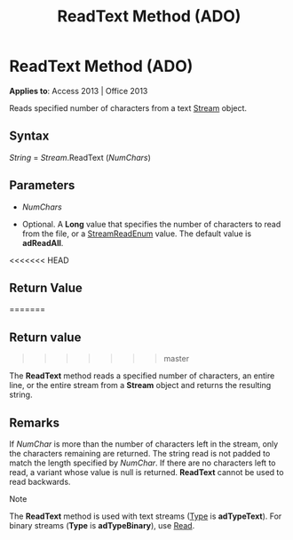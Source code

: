 ﻿---
title: ReadText Method (ADO)
TOCTitle: ReadText Method (ADO)
ms:assetid: 08f5bac4-dccd-696c-09a7-e1ba0cb38d79
ms:mtpsurl: https://msdn.microsoft.com/library/JJ248826(v=office.15)
ms:contentKeyID: 48543108
ms.date: 09/18/2015
mtps_version: v=office.15
---

# ReadText Method (ADO)


**Applies to**: Access 2013 | Office 2013

Reads specified number of characters from a text [Stream](stream-object-ado.md) object.

## Syntax

*String* = *Stream*.ReadText (*NumChars*)

## Parameters

  - *NumChars*

  - Optional. A **Long** value that specifies the number of characters to read from the file, or a [StreamReadEnum](streamreadenum.md) value. The default value is **adReadAll**.

<<<<<<< HEAD
## Return Value
=======
## Return value
>>>>>>> master

The **ReadText** method reads a specified number of characters, an entire line, or the entire stream from a **Stream** object and returns the resulting string.

## Remarks

If *NumChar* is more than the number of characters left in the stream, only the characters remaining are returned. The string read is not padded to match the length specified by *NumChar*. If there are no characters left to read, a variant whose value is null is returned. **ReadText** cannot be used to read backwards.


> [!NOTE]
> <P>The <STRONG>ReadText</STRONG> method is used with text streams (<A href="type-property-ado-stream.md">Type</A> is <STRONG>adTypeText</STRONG>). For binary streams (<STRONG>Type</STRONG> is <STRONG>adTypeBinary</STRONG>), use <A href="read-method-ado.md">Read</A>.</P>


